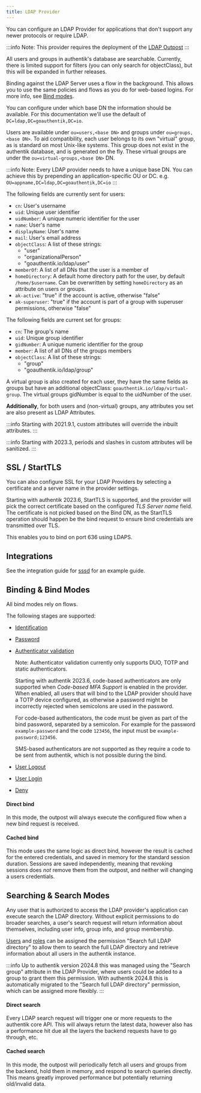 ```yaml
---
title: LDAP Provider
---
```


You can configure an LDAP Provider for applications that don't support any newer protocols or require LDAP.

:::info
Note: This provider requires the deployment of the [LDAP Outpost](../../outposts/)
:::

All users and groups in authentik's database are searchable. Currently, there is limited support for filters (you can only search for objectClass), but this will be expanded in further releases.

Binding against the LDAP Server uses a flow in the background. This allows you to use the same policies and flows as you do for web-based logins. For more info, see [Bind modes](#binding--bind-modes).

You can configure under which base DN the information should be available. For this documentation we'll use the default of `DC=ldap,DC=goauthentik,DC=io`.

Users are available under `ou=users,<base DN>` and groups under `ou=groups,<base DN>`. To aid compatibility, each user belongs to its own "virtual" group, as is standard on most Unix-like systems. This group does not exist in the authentik database, and is generated on the fly. These virtual groups are under the `ou=virtual-groups,<base DN>` DN.

:::info
Note: Every LDAP provider needs to have a unique base DN. You can achieve this by prepending an application-specific OU or DC. e.g. `OU=appname,DC=ldap,DC=goauthentik,DC=io`
:::

The following fields are currently sent for users:

-   `cn`: User's username
-   `uid`: Unique user identifier
-   `uidNumber`: A unique numeric identifier for the user
-   `name`: User's name
-   `displayName`: User's name
-   `mail`: User's email address
-   `objectClass`: A list of these strings:
    -   "user"
    -   "organizationalPerson"
    -   "goauthentik.io/ldap/user"
-   `memberOf`: A list of all DNs that the user is a member of
-   `homeDirectory`: A default home directory path for the user, by default `/home/$username`. Can be overwritten by setting `homeDirectory` as an attribute on users or groups.
-   `ak-active`: "true" if the account is active, otherwise "false"
-   `ak-superuser`: "true" if the account is part of a group with superuser permissions, otherwise "false"

The following fields are current set for groups:

-   `cn`: The group's name
-   `uid`: Unique group identifier
-   `gidNumber`: A unique numeric identifier for the group
-   `member`: A list of all DNs of the groups members
-   `objectClass`: A list of these strings:
    -   "group"
    -   "goauthentik.io/ldap/group"

A virtual group is also created for each user, they have the same fields as groups but have an additional objectClass: `goauthentik.io/ldap/virtual-group`.
The virtual groups gidNumber is equal to the uidNumber of the user.

**Additionally**, for both users and (non-virtual) groups, any attributes you set are also present as LDAP Attributes.

:::info
Starting with 2021.9.1, custom attributes will override the inbuilt attributes.
:::

:::info
Starting with 2023.3, periods and slashes in custom attributes will be sanitized.
:::

## SSL / StartTLS

You can also configure SSL for your LDAP Providers by selecting a certificate and a server name in the provider settings.

Starting with authentik 2023.6, StartTLS is supported, and the provider will pick the correct certificate based on the configured _TLS Server name_ field. The certificate is not picked based on the Bind DN, as the StartTLS operation should happen be the bind request to ensure bind credentials are transmitted over TLS.

This enables you to bind on port 636 using LDAPS.

## Integrations

See the integration guide for [sssd](../../../integrations/services/sssd/) for an example guide.

## Binding & Bind Modes

All bind modes rely on flows.

The following stages are supported:

-   [Identification](../../flow/stages/identification/index.md)
-   [Password](../../flow/stages/password/index.md)
-   [Authenticator validation](../../flow/stages/authenticator_validate/index.md)

    Note: Authenticator validation currently only supports DUO, TOTP and static authenticators.

    Starting with authentik 2023.6, code-based authenticators are only supported when _Code-based MFA Support_ is enabled in the provider. When enabled, all users that will bind to the LDAP provider should have a TOTP device configured, as otherwise a password might be incorrectly rejected when semicolons are used in the password.

    For code-based authenticators, the code must be given as part of the bind password, separated by a semicolon. For example for the password `example-password` and the code `123456`, the input must be `example-password;123456`.

    SMS-based authenticators are not supported as they require a code to be sent from authentik, which is not possible during the bind.

-   [User Logout](../../flow/stages/user_logout.md)
-   [User Login](../../flow/stages/user_login/index.md)
-   [Deny](../../flow/stages/deny.md)

#### Direct bind

In this mode, the outpost will always execute the configured flow when a new bind request is received.

#### Cached bind

This mode uses the same logic as direct bind, however the result is cached for the entered credentials, and saved in memory for the standard session duration. Sessions are saved independently, meaning that revoking sessions does _not_ remove them from the outpost, and neither will changing a users credentials.

## Searching & Search Modes

Any user that is authorized to access the LDAP provider's application can execute search the LDAP directory. Without explicit permissions to do broader searches, a user's search request will return information about themselves, including user info, group info, and group membership.

[Users](../../user-group-role/user/index.mdx) and [roles](../../user-group-role/roles/index.mdx) can be assigned the permission "Search full LDAP directory" to allow them to search the full LDAP directory and retrieve information about all users in the authentik instance.

:::info
Up to authentik version 2024.8 this was managed using the "Search group" attribute in the LDAP Provider, where users could be added to a group to grant them this permission. With authentik 2024.8 this is automatically migrated to the "Search full LDAP directory" permission, which can be assigned more flexibly.
:::

#### Direct search

Every LDAP search request will trigger one or more requests to the authentik core API. This will always return the latest data, however also has a performance hit due all the layers the backend requests have to go through, etc.

#### Cached search

In this mode, the outpost will periodically fetch all users and groups from the backend, hold them in memory, and respond to search queries directly. This means greatly improved performance but potentially returning old/invalid data.
